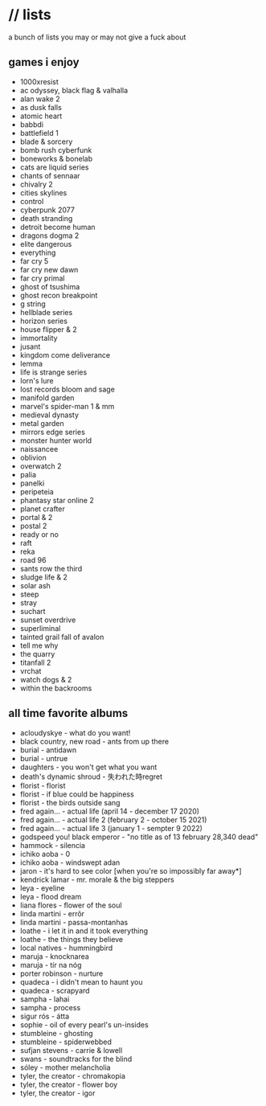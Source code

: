 # // lists

a bunch of lists you may or may not give a fuck about

## games i enjoy
- 1000xresist
- ac odyssey, black flag & valhalla
- alan wake 2
- as dusk falls
- atomic heart
- babbdi
- battlefield 1
- blade & sorcery
- bomb rush cyberfunk
- boneworks & bonelab
- cats are liquid series
- chants of sennaar
- chivalry 2
- cities skylines
- control
- cyberpunk 2077
- death stranding
- detroit become human
- dragons dogma 2
- elite dangerous
- everything
- far cry 5
- far cry new dawn
- far cry primal
- ghost of tsushima
- ghost recon breakpoint
- g string
- hellblade series
- horizon series
- house flipper & 2
- immortality
- jusant
- kingdom come deliverance
- lemma
- life is strange series
- lorn's lure
- lost records bloom and sage
- manifold garden
- marvel's spider-man 1 & mm
- medieval dynasty
- metal garden
- mirrors edge series
- monster hunter world
- naissancee
- oblivion
- overwatch 2
- palia
- panelki
- peripeteia
- phantasy star online 2
- planet crafter
- portal & 2
- postal 2
- ready or no
- raft
- reka
- road 96
- sants row the third
- sludge life & 2
- solar ash
- steep
- stray
- suchart
- sunset overdrive
- superliminal
- tainted grail fall of avalon
- tell me why
- the quarry
- titanfall 2
- vrchat
- watch dogs & 2
- within the backrooms

## all time favorite albums
- acloudyskye - what do you want!
- black country, new road - ants from up there
- burial - antidawn
- burial - untrue
- daughters - you won't get what you want
- death's dynamic shroud - 失われた時regret
- florist - florist
- florist - if blue could be happiness
- florist - the birds outside sang
- fred again... - actual life (april 14 - december 17 2020)
- fred again... - actual life 2 (february 2 - october 15 2021)
- fred again... - actual life 3 (january 1 - sempter 9 2022)
- godspeed you! black emperor - "no title as of 13 february 28,340 dead"
- hammock - silencia
- ichiko aoba - 0
- ichiko aoba - windswept adan
- jaron - it's hard to see color [when you're so impossibly far away*]
- kendrick lamar - mr. morale & the big steppers
- leya - eyeline
- leya - flood dream
- liana flores - flower of the soul
- linda martini - errôr
- linda martini - passa-montanhas
- loathe - i let it in and it took everything
- loathe - the things they believe
- local natives - hummingbird
- maruja - knocknarea
- maruja - tír na nóg
- porter robinson - nurture
- quadeca - i didn't mean to haunt you
- quadeca - scrapyard
- sampha - lahai
- sampha - process
- sigur rós - átta
- sophie - oil of every pearl's un-insides
- stumbleine - ghosting
- stumbleine - spiderwebbed
- sufjan stevens - carrie & lowell
- swans - soundtracks for the blind
- sóley - mother melancholia
- tyler, the creator - chromakopia
- tyler, the creator - flower boy
- tyler, the creator - igor